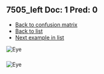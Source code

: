 ## 7505_left Doc: 1 Pred: 0
- [Back to confusion matrix](https://github.com/juliandewit/kaggle_retinopathy/blob/master/matrix.md)
- [Back to list](https://github.com/juliandewit/kaggle_retinopathy/blob/master/lists/10/list.md)
- [Next example in list](https://github.com/juliandewit/kaggle_retinopathy/blob/master/lists/10/75/7556_left.md)

![Eye](https://retinopaty.blob.core.windows.net/size1024/7505_left_1.jpeg)

### 

![Eye]()
